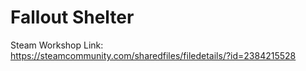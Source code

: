 # Fallout Shelter
 
Steam Workshop Link: https://steamcommunity.com/sharedfiles/filedetails/?id=2384215528
